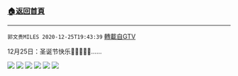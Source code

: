 ﻿###  [:house:返回首頁](https://github.com/ourhimalayas/txt)
---

`郭文贵MILES 2020-12-25T19:43:39` [轉載自GTV](https://gtv.org/web/#/UserInfo/5e596957357cc612d35a8044)

12月25日：圣诞节快乐🎁🎄🎄🎄🎅……

![](https://filegroup.gtv.org/cdn-cgi/image/width=600/https://filegroup.gtv.org/group5/web/20201225/19/43/0/3d598d062b495babbf1c210f0652ffd8.jpg)
![](https://filegroup.gtv.org/cdn-cgi/image/width=600/https://filegroup.gtv.org/group5/web/20201225/19/43/0/6fec1b67fc35acff3eb464cb76feb725.jpg)
![](https://filegroup.gtv.org/cdn-cgi/image/width=600/https://filegroup.gtv.org/group5/web/20201225/19/43/0/89f3c82fe57a679ed8683c5be930a81f.jpg)
![](https://filegroup.gtv.org/cdn-cgi/image/width=600/https://filegroup.gtv.org/group5/web/20201225/19/43/0/c72c73a8921736f297b61e6b25cf36c6.jpg)
![](https://filegroup.gtv.org/cdn-cgi/image/width=600/https://filegroup.gtv.org/group5/web/20201225/19/43/0/626d14c13b4607fbb3e47ac029b77aac.jpg)
![](https://filegroup.gtv.org/cdn-cgi/image/width=600/https://filegroup.gtv.org/group5/web/20201225/19/43/0/240413bcb0d3bdc90950db160f99e8fe.jpg)
